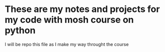 # These are my notes and projects for my code with mosh course on python
I will be repo this file as I make my way throught the course
